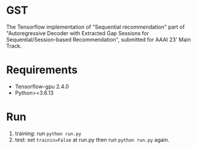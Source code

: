 # GST
The Tensorflow implementation of "Sequential recommendation" part of "Autoregressive Decoder with Extracted Gap Sessions for Sequential/Session-based Recommendation", submitted for AAAI 23' Main Track. 

# Requirements
- Tensorflow-gpu 2.4.0
- Python>=3.6.13

# Run
1. training: run `python run.py`
2. test: set `trainin=False` at run.py then run `python run.py` again.